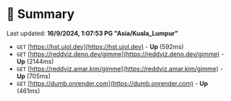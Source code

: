# 📖 Summary
Last updated: **16/9/2024, 1:07:53 PG "Asia/Kuala_Lumpur"**

- `GET` [https://hst.ujol.dev](https://hst.ujol.dev) - **Up** (592ms)
- `GET` [https://reddviz.deno.dev/gimme](https://reddviz.deno.dev/gimme) - **Up** (2144ms)
- `GET` [https://reddviz.amar.kim/gimme](https://reddviz.amar.kim/gimme) - **Up** (705ms)
- `GET` [https://dumb.onrender.com](https://dumb.onrender.com) - **Up** (461ms)
